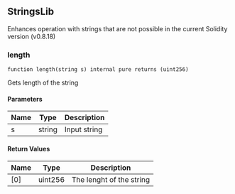 ## StringsLib

Enhances operation with strings that are not possible in the current Solidity version (v0.8.18)

### length

```solidity
function length(string s) internal pure returns (uint256)
```

Gets length of the string

#### Parameters

| Name | Type | Description |
| ---- | ---- | ----------- |
| s | string | Input string |

#### Return Values

| Name | Type | Description |
| ---- | ---- | ----------- |
| [0] | uint256 | The lenght of the string |


